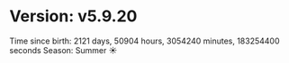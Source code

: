 # Version: v5.9.20
Time since birth: 2121 days, 50904 hours, 3054240 minutes, 183254400 seconds
Season: Summer ☀️
